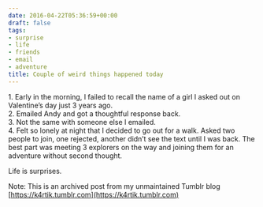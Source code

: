 ```yaml
---
date: 2016-04-22T05:36:59+00:00
draft: false
tags:
- surprise
- life
- friends
- email
- adventure
title: Couple of weird things happened today
---
```


<p>1. Early in the morning, I failed to recall the name of a girl I asked out on Valentine’s day just 3 years ago.<br>
2. Emailed Andy and got a thoughtful response back.<br>
3. Not the same with someone else I emailed.<br>
4. Felt so lonely at night that I decided to go out for a walk. Asked two people to join, one rejected, another didn’t see the text until I was back. The best part was meeting 3 explorers on the way and joining them for an adventure without second thought.</p>

<p>Life is surprises.</p>

Note: This is an archived post from my unmaintained Tumblr blog [https://k4rtik.tumblr.com](https://k4rtik.tumblr.com)
